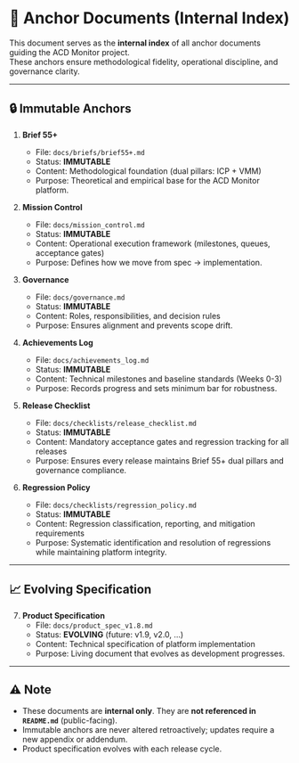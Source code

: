 # 📑 Anchor Documents (Internal Index)

This document serves as the **internal index** of all anchor documents guiding the ACD Monitor project.  
These anchors ensure methodological fidelity, operational discipline, and governance clarity.

---

## 🔒 Immutable Anchors

1. **Brief 55+**  
   - File: `docs/briefs/brief55+.md`  
   - Status: **IMMUTABLE**  
   - Content: Methodological foundation (dual pillars: ICP + VMM)  
   - Purpose: Theoretical and empirical base for the ACD Monitor platform.

2. **Mission Control**  
   - File: `docs/mission_control.md`  
   - Status: **IMMUTABLE**  
   - Content: Operational execution framework (milestones, queues, acceptance gates)  
   - Purpose: Defines how we move from spec → implementation.

3. **Governance**  
   - File: `docs/governance.md`  
   - Status: **IMMUTABLE**  
   - Content: Roles, responsibilities, and decision rules  
   - Purpose: Ensures alignment and prevents scope drift.

4. **Achievements Log**  
   - File: `docs/achievements_log.md`  
   - Status: **IMMUTABLE**  
   - Content: Technical milestones and baseline standards (Weeks 0-3)  
   - Purpose: Records progress and sets minimum bar for robustness.

5. **Release Checklist**  
   - File: `docs/checklists/release_checklist.md`  
   - Status: **IMMUTABLE**  
   - Content: Mandatory acceptance gates and regression tracking for all releases  
   - Purpose: Ensures every release maintains Brief 55+ dual pillars and governance compliance.

6. **Regression Policy**  
   - File: `docs/checklists/regression_policy.md`  
   - Status: **IMMUTABLE**  
   - Content: Regression classification, reporting, and mitigation requirements  
   - Purpose: Systematic identification and resolution of regressions while maintaining platform integrity.

---

## 📈 Evolving Specification

7. **Product Specification**  
   - File: `docs/product_spec_v1.8.md`  
   - Status: **EVOLVING** (future: v1.9, v2.0, …)  
   - Content: Technical specification of platform implementation  
   - Purpose: Living document that evolves as development progresses.

---

## ⚠️ Note

- These documents are **internal only**. They are **not referenced in `README.md`** (public-facing).  
- Immutable anchors are never altered retroactively; updates require a new appendix or addendum.  
- Product specification evolves with each release cycle.
